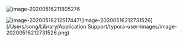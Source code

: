 ![image-20200516211805276](https://tva1.sinaimg.cn/large/007S8ZIlgy1gewenmqzb3j31a60c2k1o.jpg)



![image-20200516212517447](https://tva1.sinaimg.cn/large/007S8ZIlgy1gewenpw08hj313i0gidow.jpg)![image-20200516212731526](/Users/song/Library/Application Support/typora-user-images/image-20200516212731526.png)

